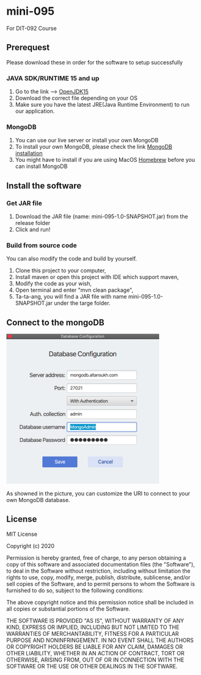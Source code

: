 # mini-095

For DIT-092 Course

## Prerequest
Please download these in order for the software to setup successfully

### JAVA SDK/RUNTIME 15 and up
1. Go to the link --><!--Link--> 
[OpenJDK15](https://adoptopenjdk.net/?variant=openjdk15&jvmVariant=hotspot)
2. Download the correct file depending on your OS
3. Make sure you have the latest JRE(Java Runtime Environment) to run our application.

### MongoDB
1. You can use our live server or install your own MongoDB
2. To install your own MongoDB, please check the link <!--Link-->
[MongoDB installation](https://docs.mongodb.com/manual/installation/)
3. You might have to install if you are using MacOS <!--Link-->
[Homebrew](https://brew.sh/#install) before you can install MongoDB



## Install the software
### Get JAR file
1. Download the JAR file (name: mini-095-1.0-SNAPSHOT.jar) from the release folder 
2. Click and run!
### Build from source code
You can also modify the code and build by yourself.
1. Clone this project to your computer,
2. Install maven or open this project with IDE which support maven,
3. Modify the code as your wish,
4. Open terminal and enter "mvn clean package",
5. Ta-ta-ang, you will find a JAR file with name mini-095-1.0-SNAPSHOT.jar under the targe folder.

## Connect to the mongoDB
<img src="/mini-095/pic/screenshot.png" alt="drawing" width="400"/>


As showned in the picture, you can customize the URI to connect to your own MongoDB database.


## License
MIT License

Copyright (c) 2020 

Permission is hereby granted, free of charge, to any person obtaining a copy
of this software and associated documentation files (the "Software"), to deal
in the Software without restriction, including without limitation the rights
to use, copy, modify, merge, publish, distribute, sublicense, and/or sell
copies of the Software, and to permit persons to whom the Software is
furnished to do so, subject to the following conditions:

The above copyright notice and this permission notice shall be included in all
copies or substantial portions of the Software.

THE SOFTWARE IS PROVIDED "AS IS", WITHOUT WARRANTY OF ANY KIND, EXPRESS OR
IMPLIED, INCLUDING BUT NOT LIMITED TO THE WARRANTIES OF MERCHANTABILITY,
FITNESS FOR A PARTICULAR PURPOSE AND NONINFRINGEMENT. IN NO EVENT SHALL THE
AUTHORS OR COPYRIGHT HOLDERS BE LIABLE FOR ANY CLAIM, DAMAGES OR OTHER
LIABILITY, WHETHER IN AN ACTION OF CONTRACT, TORT OR OTHERWISE, ARISING FROM,
OUT OF OR IN CONNECTION WITH THE SOFTWARE OR THE USE OR OTHER DEALINGS IN THE
SOFTWARE.

